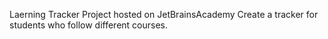 Laerning Tracker Project hosted on JetBrainsAcademy
Create a tracker for students who follow different courses.
